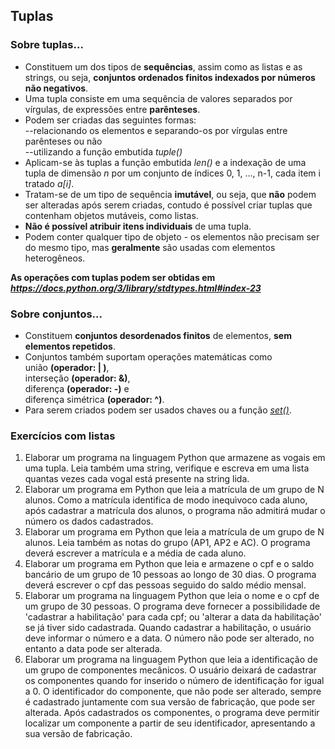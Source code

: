 ## Tuplas 

### Sobre tuplas...
- Constituem um dos tipos de **sequências**, assim como as listas e as strings, ou seja, **conjuntos ordenados finitos indexados por números não negativos**. 
- Uma tupla consiste em uma sequência de valores separados por vírgulas, de expressões entre **parênteses**.
- Podem ser criadas das seguintes formas:  
  --relacionando os elementos e separando-os por vírgulas entre parênteses ou não  
  --utilizando a função embutida *tuple()*
- Aplicam-se às tuplas a função embutida *len()* e a indexação de uma tupla de dimensão *n* por um conjunto de índices 0, 1, …, n-1, cada item i tratado *a[i]*.
- Tratam-se de um tipo de sequência **imutável**, ou seja, que **não** podem ser alteradas após serem criadas, contudo é possível criar tuplas que contenham objetos mutáveis, como listas. 
- **Não é possível atribuir itens individuais** de uma tupla.
- Podem conter qualquer tipo de objeto - os elementos não precisam ser do mesmo tipo, mas **geralmente** são usadas com elementos heterogêneos.
  
**As operações com tuplas podem ser obtidas em *<https://docs.python.org/3/library/stdtypes.html#index-23>***

### Sobre conjuntos...
- Constituem **conjuntos desordenados finitos** de elementos, **sem elementos repetidos**.
- Conjuntos também suportam operações matemáticas como  
união **(operador:  |  )**,  
interseção **(operador: &)**,  
diferença **(operador: -)** e  
diferença simétrica **(operador: ^)**.  
- Para serem criados podem ser usados chaves ou a função [*set()*](https://docs.python.org/pt-br/3/library/stdtypes.html#set).

### Exercícios com listas  
1. Elaborar um programa na linguagem Python que armazene as vogais em uma tupla. Leia também uma string, verifique e escreva em uma lista quantas vezes cada vogal está presente na string lida.
2. Elaborar um programa em Python que leia a matrícula de um grupo de N alunos. Como a matrícula identifica de modo inequìvoco cada aluno, após cadastrar a matrícula dos alunos, o programa não admitirá mudar o número os dados cadastrados.
3. Elaborar um programa em Python que leia a matrícula de um grupo de N alunos. Leia também as notas do grupo (AP1, AP2 e AC). O programa deverá escrever a matrícula e a média de cada aluno. 
4. Elaborar um programa em Python que leia e armazene o cpf e o saldo bancário de um grupo de 10 pessoas ao longo de 30 dias. O programa deverá escrever o cpf das pessoas seguido do saldo médio mensal.
5. Elaborar um programa na linguagem Python que leia o nome e o cpf de um grupo de 30 pessoas. O programa deve fornecer a possibilidade de 'cadastrar a habilitação' para cada cpf; ou 'alterar a data da habilitação' se já tiver sido cadastrada. Quando cadastrar a habilitação, o usuário deve informar o número e a data. O número não pode ser alterado, no entanto a data pode ser alterada. 
6. Elaborar um programa na linguagem Python que leia a identificação de um grupo de componentes mecânicos. O usuário deixará de cadastrar os componentes quando for inserido o número de identificação for igual a 0. O identificador do componente, que não pode ser alterado, sempre é cadastrado juntamente com sua versão de fabricação, que pode ser alterada. Após cadastrados os componentes, o programa deve permitir localizar um componente a partir de seu identificador, apresentando a sua versão de fabricação. 
